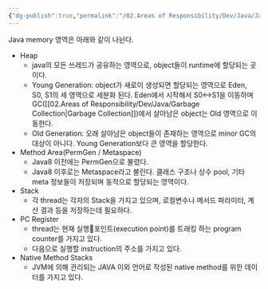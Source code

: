 ```yaml
---
{"dg-publish":true,"permalink":"/02.Areas of Responsibility/Dev/Java/Java Memory/","tags":["java","dev","memory"],"noteIcon":""}
---
```


Java memory 영역은 아래와 같이 나뉜다.
- Heap
	- java의 모든 쓰레드가 공유하는 영역으로, object들이 runtime에 할당되는 곳이다.
	- Young Generation: object가 새로이 생성되면 할당되는 영역으로 Eden, S0, S1의 세 영역으로 세분화 된다. Eden에서 시작해서 S0<->S1을 이동하며 GC([[02.Areas of Responsibility/Dev/Java/Garbage Collection\|Garbage Collection]])에서 살아남은 object는 Old 영역으로 이동한다.
	- Old Generation: 오래 살아남은 object들이 존재하는 영역으로 minor GC의 대상이 아니다. Young Generation보다 큰 영역을 할당한다.
- Method Area(PermGen / Metaspace)
	- Java8 이전에는 PermGen으로 불렸다.
	- Java8 이후로는 Metaspace라고 불린다. 클래스 구조나 상수 pool, 기타 meta 정보들이 저장되며 동적으로 할당되는 영역이다.
- Stack
	- 각 thread는 각자의 Stack을 가지고 있으며, 로컬변수나 메서드 파라미터, 계산 결과 등을 저장하는데  필요하다.
- PC Register
	- thread는 현재 실행포인트(execution point)를 트래킹 하는 program counter를 가지고 있다.
	- 다음으로 실행할 instruction의 주소를 가지고 있다.
- Native Method Stacks
	- JVM에 의해 관리되는 JAVA 이외 언어로 작성된 native method를 위한 데이터를 가지고 있다.